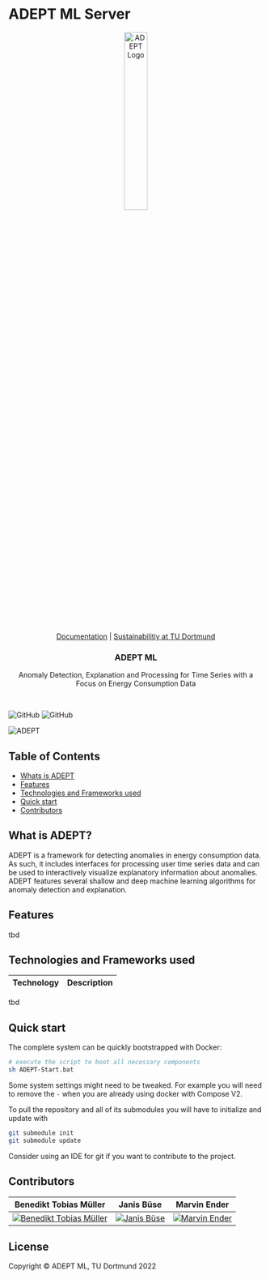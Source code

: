 # ADEPT ML Server

<p align="center">
  <picture>
    <source media="(prefers-color-scheme: dark)"  srcset="https://user-images.githubusercontent.com/61744142/188621995-1d5aab71-9646-49dd-9187-760c79c2941f.png">
    <source media="(prefers-color-scheme: light)" srcset="https://user-images.githubusercontent.com/61744142/188621988-a3d82a34-c2b3-4084-bae9-6b35fdf8ba9b.png">
    <img alt="ADEPT Logo" width="30%" src="https://user-images.githubusercontent.com/61744142/188621988-a3d82a34-c2b3-4084-bae9-6b35fdf8ba9b.png">
  </picture>    
</p>

<p align="center">
  <a href="blank">Documentation</a> |
  <a href="https://www.tu-dortmund.de/en/university/sustainabilitiy/">Sustainabilitiy at TU Dortmund</a>
</p>

<h3 align="center">
  ADEPT ML
</h3>

<p align="center">
  Anomaly Detection, Explanation and Processing for Time Series with a Focus on Energy Consumption Data
</p>

<br/>

![GitHub](https://img.shields.io/badge/ADEPT%20ML-v0.1.0-grün)
![GitHub](https://img.shields.io/github/license/adept-ml/server)
<br/>

![ADEPT](https://user-images.githubusercontent.com/61744142/201544395-ff21af09-a4c1-4afa-bf0f-b3477fb9904d.png)

<!-- START TABLE OF CONTENT -->
## Table of Contents

- [Whats is ADEPT](#What-is-ADEPT)
- [Features](#features)
- [Technologies and Frameworks used](#technologies-and-frameworks-used)
- [Quick start](#quick-start)
- [Contributors](#contributors)
<!-- - [Documentation](tbd) -->

<!-- END TABLE OF CONTENT -->

## What is ADEPT?

ADEPT is a framework for detecting anomalies in energy consumption data. As such, it includes interfaces for processing user time series data and can be used to interactively visualize explanatory information about anomalies. ADEPT features several shallow and deep machine learning algorithms for anomaly detection and explanation.

## Features

tbd

## Technologies and Frameworks used

|Technology|Description|
|----------|-------------|
tbd

## Quick start

The complete system can be quickly bootstrapped with Docker:
```sh
# execute the script to boot all necessary components
sh ADEPT-Start.bat
```
Some system settings might need to be tweaked. For example you will need to remove the `-` when you are already using docker with Compose V2.

To pull the repository and all of its submodules you will have to initialize and update with 
```sh
git submodule init
git submodule update
````
Consider using an IDE for git if you want to contribute to the project.

## Contributors

|**Benedikt Tobias Müller**|**Janis Büse**|**Marvin Ender**|
|:---:|:---:|:---:|
|[![Benedikt Tobias Müller](https://avatars.githubusercontent.com/u/61744142?v=4&s=128)](https://github.com/BenediktTobias) | [![Janis Büse](https://avatars.githubusercontent.com/u/47151705?v=4&s=128)](https://github.com/jbuese) | [![Marvin Ender](https://user-images.githubusercontent.com/47151705/204150923-50a2dc21-f995-4b13-8733-6ae33df84cb8.jpg)](https://github.com/mrvnndr) 

<!-- replace with 
<a href="https://github.com/adept-ml/server/graphs/contributors">
  <img src="https://contrib.rocks/image?repo=adept-ml/server" />
</a>
-->

## License

Copyright © ADEPT ML, TU Dortmund 2022
